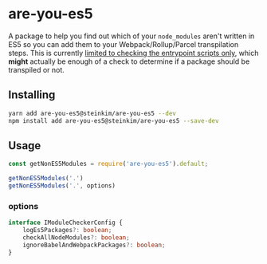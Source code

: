 # are-you-es5
A package to help you find out which of your `node_modules` aren't written in ES5 so you can add them to your Webpack/Rollup/Parcel  transpilation steps. This is currently [limited to checking the entrypoint scripts only](https://github.com/obahareth/are-you-es5/issues/2), which **might** actually be enough of a check to determine if a package should be transpiled or not.

## Installing

```bash
yarn add are-you-es5@steinkim/are-you-es5 --dev
npm install add are-you-es5@steinkim/are-you-es5 --save-dev
```
## Usage

```javascript
const getNonES5Modules = require('are-you-es5').default;

getNonES5Modules('.')
getNonES5Modules('.', options)
```

### options

```typescript
interface IModuleCheckerConfig {
    logEs5Packages?: boolean;
    checkAllNodeModules?: boolean;
    ignoreBabelAndWebpackPackages?: boolean;
}
```
